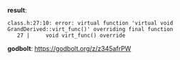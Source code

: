 **result**:
```
class.h:27:10: error: virtual function 'virtual void GrandDerived::virt_func()' overriding final function
   27 |     void virt_func() override
```
**godbolt**: https://godbolt.org/z/z345afrPW
